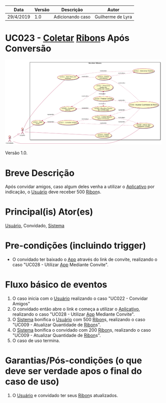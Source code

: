 | Data       | Versão  | Descrição       | Autor            |
| ---------- | ------- | --------------- | ---------------- |
| 29/4/2019 | 1.0 | Adicionando caso | Guilherme de Lyra |


# UC023 - [Coletar](https://github.com/requisitos-2019-1/Ribon/blob/master/Modelagem%%20de%%20Requisitos/Lexicos/Coletar.md) [Ribon](https://github.com/requisitos-2019-1/Ribon/blob/master/Modelagem%%20de%%20Requisitos/Lexicos/Ribon.md)s Após Conversão


![diagrama](Receber_Ribons.png)

Versão 1.0.

# Breve Descrição
Após convidar amigos, caso algum deles venha a utilizar o [Aplicativo](https://github.com/requisitos-2019-1/Ribon/blob/master/Modelagem%%20de%%20Requisitos/Lexicos/Aplicativo.md) por indicação, o [Usuário](https://github.com/requisitos-2019-1/Ribon/blob/master/Modelagem%%20de%%20Requisitos/Lexicos/Usuário.md) deve receber 500 [Ribon](https://github.com/requisitos-2019-1/Ribon/blob/master/Modelagem%%20de%%20Requisitos/Lexicos/Ribon.md)s.

# Principal(is) Ator(es)
[Usuário](https://github.com/requisitos-2019-1/Ribon/blob/master/Modelagem%%20de%%20Requisitos/Lexicos/Usuário.md), Convidado, [Sistema](https://github.com/requisitos-2019-1/Ribon/blob/master/Modelagem%%20de%%20Requisitos/Lexicos/Aplicativo.md)

# Pre-condições (incluindo trigger)
* O convidado ter baixado o [App](https://github.com/requisitos-2019-1/Ribon/blob/master/Modelagem%%20de%%20Requisitos/Lexicos/Aplicativo.md) através do link de convite, realizando o caso "UC028 - Utilizar [App](https://github.com/requisitos-2019-1/Ribon/blob/master/Modelagem%%20de%%20Requisitos/Lexicos/Aplicativo.md) Mediante Convite".

# Fluxo básico de eventos
1. O caso inicia com o [Usuário](https://github.com/requisitos-2019-1/Ribon/blob/master/Modelagem%%20de%%20Requisitos/Lexicos/Usuário.md) realizando o caso "UC022 - Convidar Amigos"
1. O convidado então abre o link e começa a utilizar o [Aplicativo](https://github.com/requisitos-2019-1/Ribon/blob/master/Modelagem%%20de%%20Requisitos/Lexicos/Aplicativo.md), realizando o caso "UC028 - Utilizar [App](https://github.com/requisitos-2019-1/Ribon/blob/master/Modelagem%%20de%%20Requisitos/Lexicos/Aplicativo.md) Mediante Convite".
1. O [Sistema](https://github.com/requisitos-2019-1/Ribon/blob/master/Modelagem%%20de%%20Requisitos/Lexicos/Aplicativo.md) bonifica o [Usuário](https://github.com/requisitos-2019-1/Ribon/blob/master/Modelagem%%20de%%20Requisitos/Lexicos/Usuário.md) com 500 [Ribon](https://github.com/requisitos-2019-1/Ribon/blob/master/Modelagem%%20de%%20Requisitos/Lexicos/Ribon.md)s, realizando o caso "UC009 - Atualizar Quantidade de [Ribon](https://github.com/requisitos-2019-1/Ribon/blob/master/Modelagem%%20de%%20Requisitos/Lexicos/Ribon.md)s".
1. O [Sistema](https://github.com/requisitos-2019-1/Ribon/blob/master/Modelagem%%20de%%20Requisitos/Lexicos/Aplicativo.md) bonifica o convidado com 200 [Ribon](https://github.com/requisitos-2019-1/Ribon/blob/master/Modelagem%%20de%%20Requisitos/Lexicos/Ribon.md)s, realizando o caso "UC009 - Atualizar Quantidade de [Ribon](https://github.com/requisitos-2019-1/Ribon/blob/master/Modelagem%%20de%%20Requisitos/Lexicos/Ribon.md)s".
1. O caso de uso termina.

# Garantias/Pós-condições (o que deve ser verdade apos o final do caso de uso)
1. O [Usuário](https://github.com/requisitos-2019-1/Ribon/blob/master/Modelagem%%20de%%20Requisitos/Lexicos/Usuário.md) e convidado ter seus [Ribon](https://github.com/requisitos-2019-1/Ribon/blob/master/Modelagem%%20de%%20Requisitos/Lexicos/Ribon.md)s atualizados.

